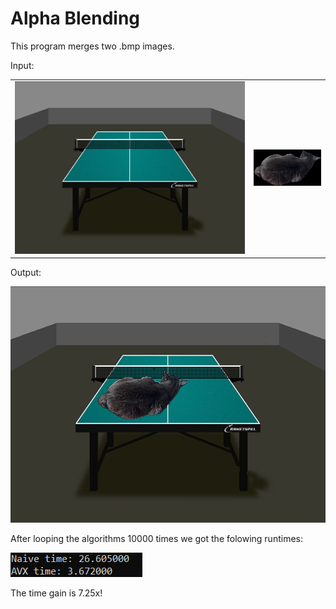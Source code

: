 # Alpha Blending

This program merges two .bmp images.

Input:
<table style="border-style: none">
	<tr>
		<td><img src="Alpha_Blending/Table.bmp" alt="Table" /></td>
		<td><img src="Alpha_Blending/Cat.bmp" alt="Cat" /></td>
	</tr>
<table>

Output:

![Cat on table](./Alpha_Blending/CatOnTable.bmp)

After looping the algorithms 10000 times we got the folowing runtimes:

![Times of algorithms](./Images/Times.png)

The time gain is 7.25x!